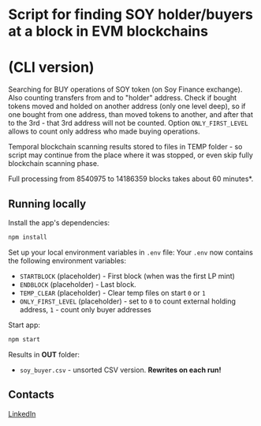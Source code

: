 # Script for finding SOY holder/buyers at a block in EVM blockchains
# (CLI version)

Searching for BUY operations of SOY token (on Soy Finance exchange).
Also counting transfers from and to "holder" address.
Check if bought tokens moved and holded on another address (only one level deep), so if one bought from one address, 
than moved tokens to another, and after that to the 3rd - that 3rd address will not be counted.
Option `ONLY_FIRST_LEVEL` allows to count only address who made buying operations.

Temporal blockchain scanning results stored to files in TEMP folder - so script may continue from the place where it
was stopped, or even skip fully blockchain scanning phase.

Full processing from 8540975 to 14186359 blocks takes about 60 minutes*.

## Running locally

Install the app's dependencies:

```bash
npm install
```

Set up your local environment variables in `.env` file:
Your `.env` now contains the following environment variables:

- `STARTBLOCK` (placeholder) - First block (when was the first LP mint)
- `ENDBLOCK` (placeholder) - Last block.
- `TEMP_CLEAR` (placeholder) - Clear temp files on start `0` or `1`
- `ONLY_FIRST_LEVEL` (placeholder) - set to `0` to count external holding address, `1` - count only buyer addresses

Start app:

```bash
npm start
```

Results in **OUT** folder:
- `soy_buyer.csv` - unsorted CSV version. **Rewrites on each run!**

## Contacts

[LinkedIn](https://www.linkedin.com/in/aleksandr-s-terekhov/)
